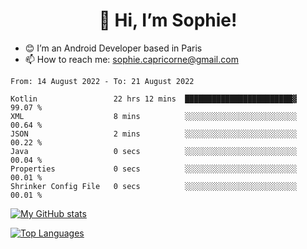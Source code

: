<h1 align="center"> 👋 Hi, I’m Sophie! </h1>  

- 😊 I’m an Android Developer based in Paris
- 📫 How to reach me: sophie.capricorne@gmail.com


<!--START_SECTION:waka-->

```text
From: 14 August 2022 - To: 21 August 2022

Kotlin                 22 hrs 12 mins  ████████████████████████▓   99.07 %
XML                    8 mins          ░░░░░░░░░░░░░░░░░░░░░░░░░   00.64 %
JSON                   2 mins          ░░░░░░░░░░░░░░░░░░░░░░░░░   00.22 %
Java                   0 secs          ░░░░░░░░░░░░░░░░░░░░░░░░░   00.04 %
Properties             0 secs          ░░░░░░░░░░░░░░░░░░░░░░░░░   00.01 %
Shrinker Config File   0 secs          ░░░░░░░░░░░░░░░░░░░░░░░░░   00.01 %
```

<!--END_SECTION:waka-->

[![My GitHub stats](https://github-readme-stats.vercel.app/api?username=sophicapri&show_icons=true&theme=buefy)](https://github.com/anuraghazra/github-readme-stats)

[![Top Languages](https://github-readme-stats.vercel.app/api/top-langs/?username=sophicapri&langs_count=2&layout=compact)](https://github.com/anuraghazra/github-readme-stats)
